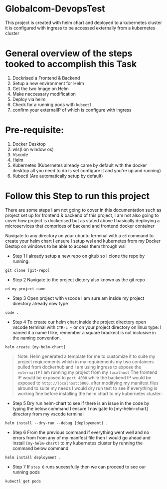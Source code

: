 # Globalcom-DevopsTest
This project is created  with helm chart and deployed to a kubernetes cluster it is configured with  ingress to be accessed externally from a kubernetes cluster

# General overview of the steps tooked to accomplish this Task
1. Dockrised a Frontend & Backend 
2. Setup  a new environment for Helm
3. Get the two Image on Helm
4. Make neccessary modification 
5. Deploy via helm 
6. Check for a running pods with `kubectl`
7. confirm your externalIP of which is configure with  ingress

# Pre-requisite:
1. Docker Desktop
2. wls(I on window os)
3. Vscode 
4. Helm 
5. Kubernetes (Kubernetes already came by default with the docker desktop all you need to do is set configure it and you're up and running)
6. Kubectl (Are automatically setup by default)

# Follow this Step to run this project 
There are some steps I am not going to cover in this documentation such as project set up for frontend & backend of this project, I am not also going to cover how project is dockerised but as stated above I basically deploying a microservices that comprices of backend and frontend docker container


Navigate to any directory on your ubuntu terminal with a `cd` command to create your helm chart
I ensure I setup wsl and kubernetes from my Docker Destop on windows to be able to access them through wsl

- Step 1
I already setup a new repo on gitub so I clone the repo by running:
```
git clone [git-repo]
```

- Step 2
Navigate to the project dictory also known as the git repo
```
cd my-project-name
```

- Step 3
Open project with vscode I am sure am inside my project directory already now type
```
code .
```
- Step 4
To create our helm chart inside the project directory open vscode terminal with `CTR-L ~` or on your project directory on linux type:
I named it a name I like, remember a square brackect is not inclusive in the naming convention. 

```
helm create [my-helm-chart]
```


> Note: Helm generated a template for me to customize it to suite my project reqiurements which in my requirements my two containers pulled from dockerhub and I am using ingress to expose the `externalIP` I am running my project from my `localhost` The frontend IP would be exposed to `port 4000` while the backend IP would be exposed to `http://localhost:5000`. after modifying my manifest files alround to suite my needs I would dry run test to see if everything is working fine before installing the helm chart to my kubernetes cluster:

- Step 5 
Dry run helm-chart to see if there is an issue in the code by typing the below command I ensure I navigate to [my-helm-chart] directory from my vscode terminal

```
helm install --dry-run --debug [deployement] .
```
- Step 6
From the previous command if everything went well and no errors from from any of my manifest file then I would go ahead and install  `[my-helm-chart]` to my kubernetes cluster by running the command below command
```
helm install deployment .
```

- Step 7 
If `step 6` runs sucessfully then we can proceed  to see our running pods
```
kubectl get pods
```





